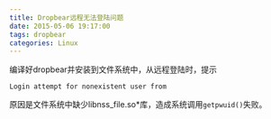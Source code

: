 ```yaml
---
title: Dropbear远程无法登陆问题
date: 2015-05-06 19:17:00
tags: dropbear
categories: Linux
---
```


编译好dropbear并安装到文件系统中，从远程登陆时，提示

```
Login attempt for nonexistent user from
```

原因是文件系统中缺少libnss_file.so*库，造成系统调用`getpwuid()`失败。